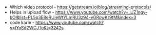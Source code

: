 * Which video protocol - https://getstream.io/blog/streaming-protocols/
* Helps in upload flow - https://www.youtube.com/watch?v=_UZ1ngy-kOI&list=PL5q3E8eRUieWtYLmRU3z94-vGRcwKr9tM&index=3
* code karle - https://www.youtube.com/watch?v=lYoSd2WCJTo&t=3242s